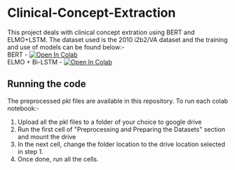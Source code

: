 # Clinical-Concept-Extraction

This project deals with clinical concept extration using BERT and ELMO+LSTM. The dataset used is the 2010 i2b2/VA dataset and the training and use of models can be found below:- 
<br />
BERT - 
<a href="https://colab.research.google.com/github/Udbhavbisarya23/Clinical-Concept-Extraction/blob/main/IT458_Course_Project_BERT.ipynb">
  <img src="https://colab.research.google.com/assets/colab-badge.svg" alt="Open In Colab"/>
</a>
<br />
ELMO + Bi-LSTM - <a href="https://colab.research.google.com/github/Udbhavbisarya23/Clinical-Concept-Extraction/blob/main/IT458_Course_Project_ELMO.ipynb">
  <img src="https://colab.research.google.com/assets/colab-badge.svg" alt="Open In Colab"/>
</a>

## Running the code

The preprocessed pkl files are available in this repository. To run each colab notebook:-
<br />
1. Upload all the pkl files to a folder of your choice to google drive 
2. Run the first cell of "Preprocessing and Preparing the Datasets" section and mount the drive
3. In the next cell, change the folder location to the drive location selected in step 1.
4. Once done, run all the cells.
